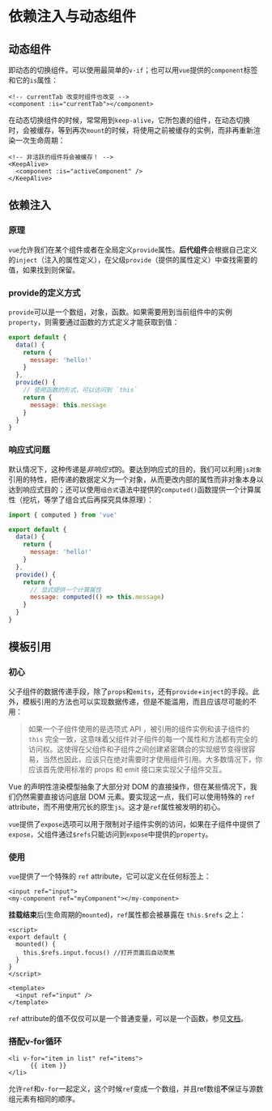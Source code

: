 # 依赖注入与动态组件

## 动态组件

即动态的切换组件。可以使用最简单的`v-if`；也可以用`vue`提供的`component`标签和它的`is`属性：

```vue
<!-- currentTab 改变时组件也改变 -->
<component :is="currentTab"></component>
```

在动态切换组件的时候，常常用到`keep-alive`，它所包裹的组件，在动态切换时，会被缓存，等到再次`mount`的时候，将使用之前被缓存的实例，而非再重新渲染一次生命周期：

```vue
<!-- 非活跃的组件将会被缓存！ -->
<KeepAlive>
  <component :is="activeComponent" />
</KeepAlive>
```

## 依赖注入

### 原理

`vue`允许我们在某个组件或者在全局定义`provide`属性。**后代组件**会根据自己定义的`inject`（注入的属性定义），在父级`provide`（提供的属性定义）中查找需要的值，如果找到则保留。

### provide的定义方式

`provide`可以是一个数组，对象，函数。如果需要用到当前组件中的实例`property`，则需要通过函数的方式定义才能获取到值：

```js
export default {
  data() {
    return {
      message: 'hello!'
    }
  },
  provide() {
    // 使用函数的形式，可以访问到 `this`
    return {
      message: this.message
    }
  }
}
```

### 响应式问题

默认情况下，这种传递是*非响应式*的。要达到响应式的目的，我们可以利用`js对象`引用的特性，把传递的数据定义为一个对象，从而更改内部的属性而非对象本身以达到响应式目的；还可以使用`组合式`语法中提供的`computed()`函数提供一个计算属性（挖坑，等学了组合式后再探究具体原理）：

```js
import { computed } from 'vue'

export default {
  data() {
    return {
      message: 'hello!'
    }
  },
  provide() {
    return {
      // 显式提供一个计算属性
      message: computed(() => this.message)
    }
  }
}
```

## 模板引用

### 初心

父子组件的数据传递手段，除了`props`和`emits`，还有`provide`+`inject`的手段。此外，模板引用的方法也可以实现数据传递，但是不能滥用，而且应该尽可能的不用：

> 如果一个子组件使用的是选项式 API ，被引用的组件实例和该子组件的 `this` 完全一致，这意味着父组件对子组件的每一个属性和方法都有完全的访问权。这使得在父组件和子组件之间创建紧密耦合的实现细节变得很容易，当然也因此，应该只在绝对需要时才使用组件引用。大多数情况下，你应该首先使用标准的 props 和 emit 接口来实现父子组件交互。

 Vue 的声明性渲染模型抽象了大部分对 DOM 的直接操作，但在某些情况下，我们仍然需要直接访问底层 DOM 元素。要实现这一点，我们可以使用特殊的 `ref` attribute，而不用使用冗长的原生`js`。这才是`ref`属性被发明的初心。

`vue`提供了`expose`选项可以用于限制对子组件实例的访问，如果在子组件中提供了`expose`，父组件通过`$refs`只能访问到`expose`中提供的`property`。

### 使用

`vue`提供了一个特殊的 `ref` attribute，它可以定义在任何标签上：

```vue
<input ref="input">
<my-component ref="myComponent"></my-component>
```

**挂载结束**后(生命周期的`mounted`)，`ref`属性都会被暴露在 `this.$refs` 之上：

```vue
<script>
export default {
  mounted() {
    this.$refs.input.focus() //打开页面后自动聚焦
  }
}
</script>

<template>
  <input ref="input" />
</template>
```

`ref` attribute的值不仅仅可以是一个普通变量，可以是一个函数，参见[文档](https://cn.vuejs.org/guide/essentials/template-refs.html#function-refs)。

### 搭配v-for循环

```vue
<li v-for="item in list" ref="items">
      {{ item }}
</li>
```

允许`ref`和`v-for`一起定义，这个时候`ref`变成一个数组，并且ref数组**不**保证与源数组元素有相同的顺序。
